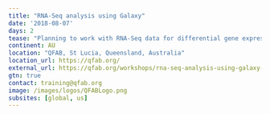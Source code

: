 ```yaml
---
title: "RNA-Seq analysis using Galaxy"
date: '2018-08-07'
days: 2
tease: "Planning to work with RNA-Seq data for differential gene expression? This is for you."
continent: AU
location: "QFAB, St Lucia, Queensland, Australia"
location_url: https://qfab.org/
external_url: https://qfab.org/workshops/rna-seq-analysis-using-galaxy-7-8-august-2018
gtn: true
contact: training@qfab.org
image: /images/logos/QFABLogo.png
subsites: [global, us]
---
```


